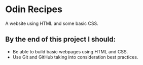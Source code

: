# Odin Recipes

A website using HTML and some basic CSS.

## By the end of this project I should:

- Be able to build basic webpages using HTML and CSS.
- Use Git and GitHub taking into consideration best practices.